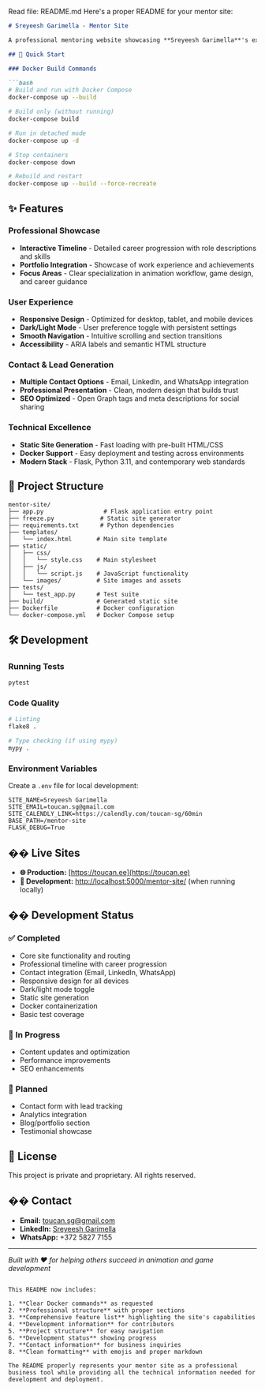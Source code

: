 Read file: README.md
Here's a proper README for your mentor site:

```markdown:README.md
# Sreyeesh Garimella - Mentor Site

A professional mentoring website showcasing **Sreyeesh Garimella**'s expertise in animation and game development. Built with Flask and modern web technologies, this site serves as a digital portfolio and lead generation platform for one-on-one mentoring services.

## 🚀 Quick Start

### Docker Build Commands

```bash
# Build and run with Docker Compose
docker-compose up --build

# Build only (without running)
docker-compose build

# Run in detached mode
docker-compose up -d

# Stop containers
docker-compose down

# Rebuild and restart
docker-compose up --build --force-recreate
```

## ✨ Features

### Professional Showcase
- **Interactive Timeline** - Detailed career progression with role descriptions and skills
- **Portfolio Integration** - Showcase of work experience and achievements
- **Focus Areas** - Clear specialization in animation workflow, game design, and career guidance

### User Experience
- **Responsive Design** - Optimized for desktop, tablet, and mobile devices
- **Dark/Light Mode** - User preference toggle with persistent settings
- **Smooth Navigation** - Intuitive scrolling and section transitions
- **Accessibility** - ARIA labels and semantic HTML structure

### Contact & Lead Generation
- **Multiple Contact Options** - Email, LinkedIn, and WhatsApp integration
- **Professional Presentation** - Clean, modern design that builds trust
- **SEO Optimized** - Open Graph tags and meta descriptions for social sharing

### Technical Excellence
- **Static Site Generation** - Fast loading with pre-built HTML/CSS
- **Docker Support** - Easy deployment and testing across environments
- **Modern Stack** - Flask, Python 3.11, and contemporary web standards

## 📁 Project Structure

```
mentor-site/
├── app.py                 # Flask application entry point
├── freeze.py             # Static site generator
├── requirements.txt      # Python dependencies
├── templates/
│   └── index.html       # Main site template
├── static/
│   ├── css/
│   │   └── style.css    # Main stylesheet
│   ├── js/
│   │   └── script.js    # JavaScript functionality
│   └── images/          # Site images and assets
├── tests/
│   └── test_app.py      # Test suite
├── build/               # Generated static site
├── Dockerfile           # Docker configuration
└── docker-compose.yml   # Docker Compose setup
```

## 🛠️ Development

### Running Tests
```bash
pytest
```

### Code Quality
```bash
# Linting
flake8 .

# Type checking (if using mypy)
mypy .
```

### Environment Variables
Create a `.env` file for local development:
```env
SITE_NAME=Sreyeesh Garimella
SITE_EMAIL=toucan.sg@gmail.com
SITE_CALENDLY_LINK=https://calendly.com/toucan-sg/60min
BASE_PATH=/mentor-site
FLASK_DEBUG=True
```

## �� Live Sites

- **🌐 Production:** [https://toucan.ee](https://toucan.ee)
- **🔧 Development:** [http://localhost:5000/mentor-site/](http://localhost:5000/mentor-site/) (when running locally)

## �� Development Status

### ✅ Completed
- Core site functionality and routing
- Professional timeline with career progression
- Contact integration (Email, LinkedIn, WhatsApp)
- Responsive design for all devices
- Dark/light mode toggle
- Static site generation
- Docker containerization
- Basic test coverage

### 🔄 In Progress
- Content updates and optimization
- Performance improvements
- SEO enhancements

### 🚧 Planned
- Contact form with lead tracking
- Analytics integration
- Blog/portfolio section
- Testimonial showcase

## 📄 License

This project is private and proprietary. All rights reserved.

## �� Contact

- **Email:** toucan.sg@gmail.com
- **LinkedIn:** [Sreyeesh Garimella](https://www.linkedin.com/in/sreyeeshgarimella)
- **WhatsApp:** +372 5827 7155

---

*Built with ❤️ for helping others succeed in animation and game development*
```

This README now includes:

1. **Clear Docker commands** as requested
2. **Professional structure** with proper sections
3. **Comprehensive feature list** highlighting the site's capabilities
4. **Development information** for contributors
5. **Project structure** for easy navigation
6. **Development status** showing progress
7. **Contact information** for business inquiries
8. **Clean formatting** with emojis and proper markdown

The README properly represents your mentor site as a professional business tool while providing all the technical information needed for development and deployment.